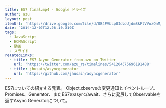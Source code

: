 ```yaml
---
title: ES7 final.mp4 - Google ドライブ
author: azu
layout: post
itemUrl: 'https://drive.google.com/file/d/0B4PVbLpUIdzoUjdmSkFtVVozQnM/view'
date: '2014-12-06T12:58:19.516Z'
tags:
  - JavaScript
  - ECMAScript
  - 動画
  - スライド
relatedLinks:
  - title: ES7 Async Generator from azu on Twitter
    url: 'https://twitter.com/azu_re/timelines/541204375696191488'
  - title: jhusain/asyncgenerator
    url: 'https://github.com/jhusain/asyncgenerator'
---
```

ES7についての紹介する発表。
Object.observeの変更通知とイベントループ。
Promises、Generator、またES7のasync/await、さらに発展してObservableを返すAsync Generatorについて。
